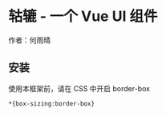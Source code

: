 # 轱辘 - 一个 Vue UI 组件

作者：何雨晴



## 安装

使用本框架前，请在 CSS 中开启 border-box

````
*{box-sizing:border-box}
````